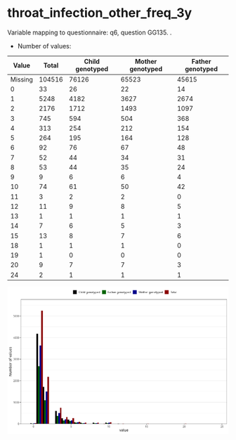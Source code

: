# throat_infection_other_freq_3y
Variable mapping to questionnaire: q6, question GG135.
.
- Number of values:

| Value | Total | Child genotyped | Mother genotyped | Father genotyped |
| ----- | ----- | --------------- | ---------------- | ---------------- |
| Missing | 104516 | 76126 | 65523 | 45615 |
| 0 | 33 | 26 | 22 |14 |
| 1 | 5248 | 4182 | 3627 |2674 |
| 2 | 2176 | 1712 | 1493 |1097 |
| 3 | 745 | 594 | 504 |368 |
| 4 | 313 | 254 | 212 |154 |
| 5 | 264 | 195 | 164 |128 |
| 6 | 92 | 76 | 67 |48 |
| 7 | 52 | 44 | 34 |31 |
| 8 | 53 | 44 | 35 |24 |
| 9 | 9 | 6 | 6 |4 |
| 10 | 74 | 61 | 50 |42 |
| 11 | 3 | 2 | 2 |0 |
| 12 | 11 | 9 | 8 |5 |
| 13 | 1 | 1 | 1 |1 |
| 14 | 7 | 6 | 5 |3 |
| 15 | 13 | 8 | 7 |6 |
| 18 | 1 | 1 | 1 |0 |
| 19 | 1 | 0 | 0 |0 |
| 20 | 9 | 7 | 7 |3 |
| 24 | 2 | 1 | 1 |1 |



![](throat_infection_other_freq_3y_n.png)



